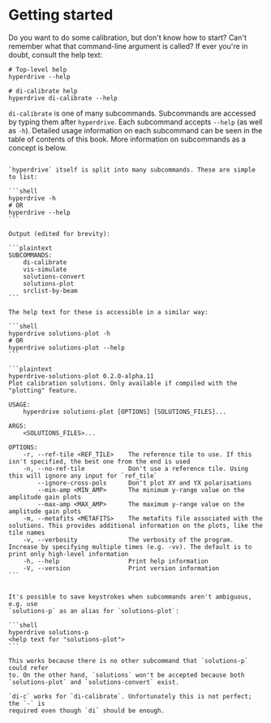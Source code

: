 # Getting started

Do you want to do some calibration, but don't know how to start? Can't remember
what that command-line argument is called? If ever you're in doubt, consult the
help text:

```shell
# Top-level help
hyperdrive --help

# di-calibrate help
hyperdrive di-calibrate --help
```

`di-calibrate` is one of many subcommands. Subcommands are accessed by typing
them after `hyperdrive`. Each subcommand accepts `--help` (as well as `-h`).
Detailed usage information on each subcommand can be seen in the table of
contents of this book. More information on subcommands as a concept is below.

~~~admonish info title="Subcommands"

`hyperdrive` itself is split into many subcommands. These are simple to list:

```shell
hyperdrive -h
# OR
hyperdrive --help
```

Output (edited for brevity):

```plaintext
SUBCOMMANDS:
    di-calibrate
    vis-simulate
    solutions-convert
    solutions-plot
    srclist-by-beam
```

The help text for these is accessible in a similar way:

```shell
hyperdrive solutions-plot -h
# OR
hyperdrive solutions-plot --help
```

```plaintext
hyperdrive-solutions-plot 0.2.0-alpha.11
Plot calibration solutions. Only available if compiled with the "plotting" feature.

USAGE:
    hyperdrive solutions-plot [OPTIONS] [SOLUTIONS_FILES]...

ARGS:
    <SOLUTIONS_FILES>...

OPTIONS:
    -r, --ref-tile <REF_TILE>    The reference tile to use. If this isn't specified, the best one from the end is used
    -n, --no-ref-tile            Don't use a reference tile. Using this will ignore any input for `ref_tile`
        --ignore-cross-pols      Don't plot XY and YX polarisations
        --min-amp <MIN_AMP>      The minimum y-range value on the amplitude gain plots
        --max-amp <MAX_AMP>      The maximum y-range value on the amplitude gain plots
    -m, --metafits <METAFITS>    The metafits file associated with the solutions. This provides additional information on the plots, like the tile names
    -v, --verbosity              The verbosity of the program. Increase by specifying multiple times (e.g. -vv). The default is to print only high-level information
    -h, --help                   Print help information
    -V, --version                Print version information
```
~~~

~~~admonish tip title="Shortcuts"

It's possible to save keystrokes when subcommands aren't ambiguous, e.g. use
`solutions-p` as an alias for `solutions-plot`:

```shell
hyperdrive solutions-p
<help text for "solutions-plot">
```

This works because there is no other subcommand that `solutions-p` could refer
to. On the other hand, `solutions` won't be accepted because both
`solutions-plot` and `solutions-convert` exist.

`di-c` works for `di-calibrate`. Unfortunately this is not perfect; the `-` is
required even though `di` should be enough.
~~~
